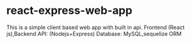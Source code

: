 # react-express-web-app
This is a simple client based web app with built in api.
Frontend  (React js),Backend API: (Nodejs+Express) Database: MySQL,sequelize ORM
